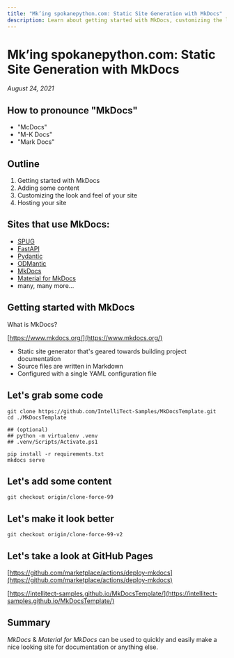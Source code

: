 ```yaml
---
title: "Mk’ing spokanepython.com: Static Site Generation with MkDocs"
description: Learn about getting started with MkDocs, customizing the look and feel of your site, and hosting an online website using MkDocs!
---
```


# Mk’ing spokanepython.com: Static Site Generation with MkDocs

_August 24, 2021_

## How to pronounce "MkDocs"

- "McDocs"
- "M-K Docs"
- "Mark Docs"

## Outline

1. Getting started with MkDocs
2. Adding some content
3. Customizing the look and feel of your site
4. Hosting your site

## Sites that use MkDocs:

- [SPUG](https://spokanepython.com/)
- [FastAPI](https://fastapi.tiangolo.com/)
- [Pydantic](https://pydantic-docs.helpmanual.io/)
- [ODMantic](https://art049.github.io/odmantic/)
- [MkDocs](https://www.mkdocs.org/)
- [Material for MkDocs](https://squidfunk.github.io/mkdocs-material/)
- many, many more...

## Getting started with MkDocs

What is MkDocs?

[https://www.mkdocs.org/](https://www.mkdocs.org/)

- Static site generator that's geared towards building project documentation
- Source files are written in Markdown
- Configured with a single YAML configuration file

## Let's grab some code

```
git clone https://github.com/IntelliTect-Samples/MkDocsTemplate.git
cd ./MkDocsTemplate

## (optional)
## python -m virtualenv .venv
## .venv/Scripts/Activate.ps1

pip install -r requirements.txt
mkdocs serve
```

## Let's add some content

```
git checkout origin/clone-force-99
```

## Let's make it look better

```
git checkout origin/clone-force-99-v2
```

## Let's take a look at GitHub Pages

[https://github.com/marketplace/actions/deploy-mkdocs](https://github.com/marketplace/actions/deploy-mkdocs)

[https://intellitect-samples.github.io/MkDocsTemplate/](https://intellitect-samples.github.io/MkDocsTemplate/)

## Summary

_MkDocs_ & _Material for MkDocs_ can be used to quickly and easily make a nice looking site for documentation or anything else.
